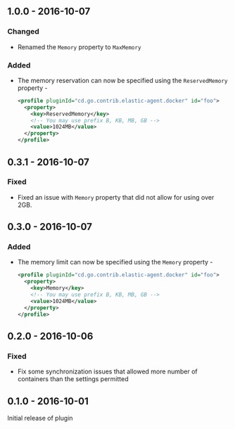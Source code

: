 ## 1.0.0 - 2016-10-07

### Changed

- Renamed the `Memory` property to `MaxMemory`

### Added

- The memory reservation can now be specified using the `ReservedMemory` property -

    ```xml
    <profile pluginId="cd.go.contrib.elastic-agent.docker" id="foo">
      <property>
        <key>ReservedMemory</key>
        <!-- You may use prefix B, KB, MB, GB -->
        <value>1024MB</value>
      </property>
    </profile>
    ```


## 0.3.1 - 2016-10-07

### Fixed

- Fixed an issue with `Memory` property that did not allow for using over 2GB.

## 0.3.0 - 2016-10-07

### Added

- The memory limit can now be specified using the `Memory` property -

    ```xml
    <profile pluginId="cd.go.contrib.elastic-agent.docker" id="foo">
      <property>
        <key>Memory</key>
        <!-- You may use prefix B, KB, MB, GB -->
        <value>1024MB</value>
      </property>
    </profile>
    ```

## 0.2.0 - 2016-10-06

### Fixed

- Fix some synchronization issues that allowed more number of containers than the settings permitted

## 0.1.0 - 2016-10-01

Initial release of plugin
